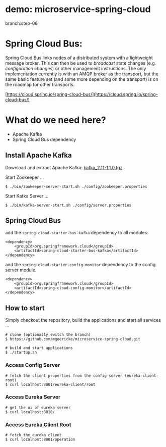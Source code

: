 # demo: microservice-spring-cloud

branch:step-06


# Spring Cloud Bus:
 
Spring Cloud Bus links nodes of a distributed system with a lightweight message broker. This can then be used to *broadcast* state changes (e.g. *configuration changes*) or other management instructions. The only implementation currently is with an AMQP broker as the transport, but the same basic feature set (and some more depending on the transport) is on the roadmap for other transports.

[https://cloud.spring.io/spring-cloud-bus/](https://cloud.spring.io/spring-cloud-bus/)


# What do we need here?

* Apache Kafka 
* Spring Cloud Bus dependency

## Install Apache Kafka

Download and extract Apache Kafka: [kafka_2.11-1.1.0.tgz](https://www.apache.org/dyn/closer.cgi?path=/kafka/1.1.0/kafka_2.11-1.1.0.tgz)

Start Zookeeper ...
```
$ ./bin/zookeeper-server-start.sh ./config/zookeeper.properties
```

Start Kafka Server ...
```
$ ./bin/kafka-server-start.sh ./config/server.properties
```

##  Spring Cloud Bus

add the `spring-cloud-starter-bus-kafka` dependency to all modules:

```
<dependency>
    <groupId>org.springframework.cloud</groupId>
    <artifactId>spring-cloud-starter-bus-kafka</artifactId>
</dependency>
```

and the `spring-cloud-starter-config-monitor` dependency to the config server module.

```
<dependency>
    <groupId>org.springframework.cloud</groupId>
    <artifactId>spring-cloud-config-monitor</artifactId>
</dependency>
```

## How to start

Simply checkout the repository, build the applications and start all services ...

```
# clone (optionally switch the branch)
$ https://github.com/mgoericke/microservice-spring-cloud.git

# build and start applications
$ ./startup.sh
```

### Access Config Server

```
# fetch the client properties from the config server (eureka-client-root)
$ curl localhost:8001/eureka-client/root
```

### Access Eureka Server 
```
# get the ui of eureka server
$ curl localhost:8010/
```

### Access Eureka Client Root 
```
# fetch the eureka client 
$ curl localhost:8001/operation
```



